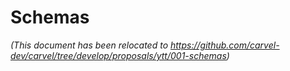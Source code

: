 # Schemas

_(This document has been relocated to https://github.com/carvel-dev/carvel/tree/develop/proposals/ytt/001-schemas)_
